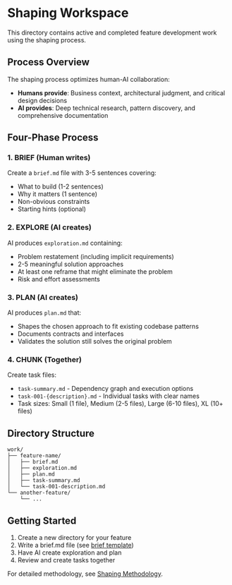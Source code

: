 # Shaping Workspace

This directory contains active and completed feature development work using the shaping process.

## Process Overview

The shaping process optimizes human-AI collaboration:
- **Humans provide**: Business context, architectural judgment, and critical design decisions
- **AI provides**: Deep technical research, pattern discovery, and comprehensive documentation

## Four-Phase Process

### 1. BRIEF (Human writes)
Create a `brief.md` file with 3-5 sentences covering:
- What to build (1-2 sentences)
- Why it matters (1 sentence)
- Non-obvious constraints
- Starting hints (optional)

### 2. EXPLORE (AI creates)
AI produces `exploration.md` containing:
- Problem restatement (including implicit requirements)
- 2-5 meaningful solution approaches
- At least one reframe that might eliminate the problem
- Risk and effort assessments

### 3. PLAN (AI creates)
AI produces `plan.md` that:
- Shapes the chosen approach to fit existing codebase patterns
- Documents contracts and interfaces
- Validates the solution still solves the original problem

### 4. CHUNK (Together)
Create task files:
- `task-summary.md` - Dependency graph and execution options
- `task-001-{description}.md` - Individual tasks with clear names
- Task sizes: Small (1 file), Medium (2-5 files), Large (6-10 files), XL (10+ files)

## Directory Structure

```
work/
├── feature-name/
│   ├── brief.md
│   ├── exploration.md
│   ├── plan.md
│   ├── task-summary.md
│   └── task-001-description.md
└── another-feature/
    └── ...
```

## Getting Started

1. Create a new directory for your feature
2. Write a brief.md file (see [brief template](../shaping/brief-template-simple.md))
3. Have AI create exploration and plan
4. Review and create tasks together

For detailed methodology, see [Shaping Methodology](../shaping/methodology.md).